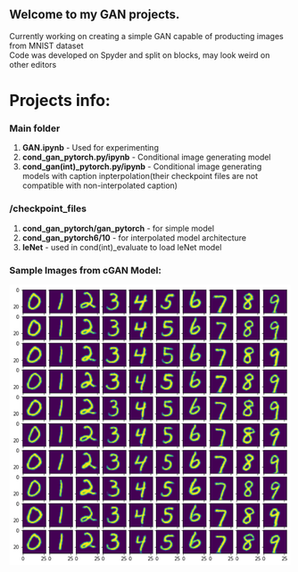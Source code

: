 ## Welcome to my GAN projects. 
Currently working on creating a simple GAN capable of producting images from MNIST dataset  
Code was developed on Spyder and split on blocks, may look weird on other editors


# Projects info:
### Main folder
1. **GAN.ipynb** - Used for experimenting
2. **cond_gan_pytorch.py/ipynb** - Conditional image generating model 
3. **cond_gan(int)_pytorch.py/ipynb** - Conditional image generating models with caption inpterpolation(their checkpoint files are not compatible with non-interpolated caption)

### /checkpoint_files
1. **cond_gan_pytorch/gan_pytorch** - for simple model
2. **cond_gan_pytorch6/10** - for interpolated model architecture
3. **leNet** - used in cond(int)_evaluate to load leNet model

### Sample Images from cGAN Model:
![results image](images/results.jpg)




